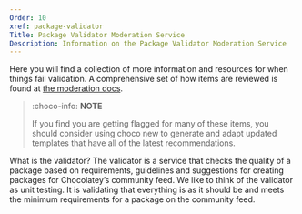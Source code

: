```yaml
---
Order: 10
xref: package-validator
Title: Package Validator Moderation Service
Description: Information on the Package Validator Moderation Service
---
```


Here you will find a collection of more information and resources for when things fail validation. A comprehensive set of how items are reviewed is found at [the moderation docs](xref:moderation#requirements).

> :choco-info: **NOTE**
>
> If you find you are getting flagged for many of these items, you should consider using choco new to generate and adapt updated templates that have all of the latest recommendations.

What is the validator?
The validator is a service that checks the quality of a package based on requirements, guidelines and suggestions for creating packages for Chocolatey’s community feed. We like to think of the validator as unit testing. It is validating that everything is as it should be and meets the minimum requirements for a package on the community feed.